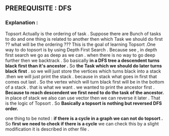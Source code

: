 ## PREREQUISITE : DFS

### Explanation : 

Topsort Actually is the ordering of task . Suppose there are Bunch of tasks to do and one thing is related to another then which Task we should do first ?? what will be
the ordering ??? This is the goal of learning Topsort .One way to do topsort is by using Depth First Search .
Because see , in depth first search we go as deep as we can . when there is no way to go deep further then we backtrack . So basically **in a DFS tree a descendent 
turns black first than it's ancestor .**  So **the Task which we should do later turns black first** . so we will just store the vertices which turns black into a stack .then
we will just print the stack . because in stack what goes in first that comes out last . So the vertex which will turn black first will be in the bottom of a stack . 
that is what we want . we wanted to print the ancestor first . **Because to reach descendent we first need to do the task of the ancestor.** in place of stack we also can use 
vector then we can reverse it later . That is the logic of Topsort . So **Basically a topsort is nothing but reversed DFS order.**

one thing to be noted : **if there is a cycle in a graph we can not do topsort .** So **first we need to check if there is a cycle** we can check this by a slight modification 
it is described in other file .

